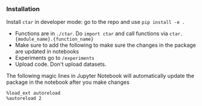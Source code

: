 ### Installation
Install `ctar` in developer mode: go to the repo and use `pip install -e .`
- Functions are in `./ctar`. Do `import ctar` and call functions via `ctar.{module_name}.{function_name}`
- Make sure to add the following to make sure the changes in the package are updated in notebooks
- Experiments go to `/experiments`
- Upload code. Don't upload datasets.

The following magic lines in Jupyter Notebook will automatically update the package in the notebook after you make changes
```
%load_ext autoreload
%autoreload 2
```
